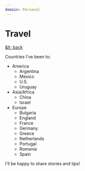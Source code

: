 ```yaml
---
domain: Personal
---
```


<script lang="ts">
	import PersonalPage from '$lib/PersonalPage.svx';
</script>

<PersonalPage>

# Travel
[&amp;lt; back](/personal)

Countries I've been to:

- America
	- Argentina
	- Mexico
	- U.S.
	- Uruguay
- Asia/Africa
	- China
	- Israel
- Europe
	- Bulgaria
	- England
	- France
	- Germany
	- Greece
	- Netherlands
	- Portugal
	- Romania
	- Spain

I'll be happy to share stories and tips!

</PersonalPage>